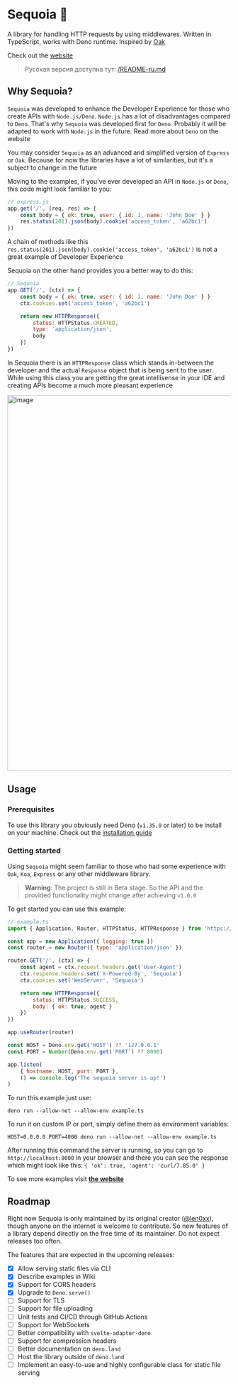 # Sequoia 🦕

A library for handling HTTP requests by using middlewares. Written in TypeScript, works with Deno runtime. Inspired by [Oak](https://github.com/oakserver/oak)

Check out the [website](https://sequoia.len0xx.ru)

> Русская версия доступна тут: [/README-ru.md](https://github.com/len0xx/sequoia/blob/main/README-ru.md)

## Why Sequoia?

`Sequoia` was developed to enhance the Developer Experience for those who create APIs with `Node.js/Deno`. `Node.js` has a lot of disadvantages compared to `Deno`. That's why `Sequoia` was developed first for `Deno`. Probably it will be adapted to work with `Node.js` in the future. Read more about `Deno` on the website

You may consider `Sequoia` as an advanced and simplified version of `Express` or `Oak`. Because for now the libraries have a lot of similarities, but it's a subject to change in the future

Moving to the examples, if you've ever developed an API in `Node.js` or `Deno`, this code might look familiar to you:
```javascript
// express.js
app.get('/', (req, res) => {
    const body = { ok: true, user: { id: 1, name: 'John Doe' } }
    res.status(201).json(body).cookie('access_token', 'a62bc1')
})
```

A chain of methods like this `res.status(201).json(body).cookie('access_token', 'a62bc1')` is not a great example of Developer Experience

Sequoia on the other hand provides you a better way to do this:
```javascript
// Sequoia
app.GET('/', (ctx) => {
    const body = { ok: true, user: { id: 1, name: 'John Doe' } }
    ctx.cookies.set('access_token', 'a62bc1')

    return new HTTPResponse({
        status: HTTPStatus.CREATED,
        type: 'application/json',
        body
    })
})
```

In Sequoia there is an `HTTPResponse` class which stands in-between the developer and the actual `Response` object that is being sent to the user. While using this class you are getting the great intellisense in your IDE and creating APIs become a much more pleasant experience

<img width="847" alt="image" src="https://github.com/len0xx/sequoia/assets/21990466/e1b46f6f-fcb2-479e-be14-066ed152dd44">

## Usage

### Prerequisites

To use this library you obviously need Deno (`v1.35.0` or later) to be install on your machine. Check out the [installation guide](https://deno.land/manual@v1.30.3/getting_started/installation)

### Getting started

Using `Sequoia` might seem familiar to those who had some experience with `Oak`, `Koa`, `Express` or any other middleware library.

> **Warning**: The project is still in Beta stage. So the API and the provided functionality might change after achieving `v1.0.0`

To get started you can use this example:
```javascript
// example.ts
import { Application, Router, HTTPStatus, HTTPResponse } from 'https://deno.land/x/sequoia/mod.ts'

const app = new Application({ logging: true })
const router = new Router({ type: 'application/json' })

router.GET('/', (ctx) => {
    const agent = ctx.request.headers.get('User-Agent')
    ctx.response.headers.set('X-Powered-By', 'Sequoia')
    ctx.cookies.set('WebServer', 'Sequoia')

    return new HTTPResponse({
        status: HTTPStatus.SUCCESS,
        body: { ok: true, agent }
    })
})

app.useRouter(router)

const HOST = Deno.env.get('HOST') ?? '127.0.0.1'
const PORT = Number(Deno.env.get('PORT') ?? 8000)

app.listen(
    { hostname: HOST, port: PORT },
    () => console.log('The sequoia server is up!')
)
```

To run this example just use:

`deno run --allow-net --allow-env example.ts`

To run it on custom IP or port, simply define them as environment variables:

`HOST=0.0.0.0 PORT=4000 deno run --allow-net --allow-env example.ts`

After running this command the server is running, so you can go to `http://localhost:8000` in your browser and there you can see the response which might look like this: `{ 'ok': true, 'agent': 'curl/7.85.0' }`

To see more examples visit **[the website](https://sequoia.len0xx.ru/guides)**

## Roadmap

Right now Sequoia is only maintained by its original creator ([@len0xx](https://github.com/len0xx)), though anyone on the internet is welcome to contribute. So new features of a library depend directly on the free time of its maintainer. Do not expect releases too often. 

The features that are expected in the upcoming releases:

- [x] Allow serving static files via CLI
- [x] Describe examples in Wiki
- [x] Support for CORS headers
- [x] Upgrade to `Deno.serve()`
- [ ] Support for TLS
- [ ] Support for file uploading
- [ ] Unit tests and CI/CD through GitHub Actions
- [ ] Support for WebSockets
- [ ] Better compatibility with `svelte-adapter-deno`
- [ ] Support for compression headers
- [ ] Better documentation on `deno.land`
- [ ] Host the library outside of `deno.land`
- [ ] Implement an easy-to-use and highly configurable class for static file serving
